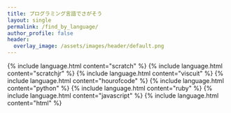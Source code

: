 ```yaml
---
title: プログラミング言語でさがそう
layout: single
permalink: /find_by_language/
author_profile: false
header:
  overlay_image: /assets/images/header/default.png
---
```


<div id="languages">
{% include language.html content="scratch" %}
{% include language.html content="scratchjr" %}
{% include language.html content="viscuit" %}
{% include language.html content="hourofcode" %}
{% include language.html content="python" %}
{% include language.html content="ruby" %}
{% include language.html content="javascript" %}
{% include language.html content="html" %}
</div>